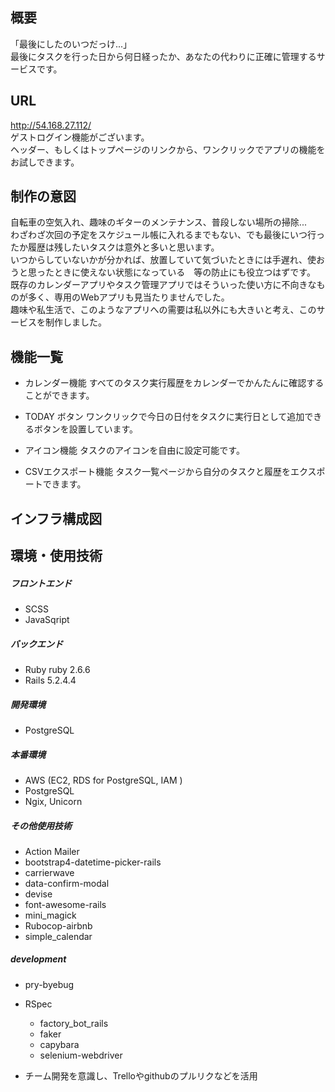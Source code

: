 ## 概要
「最後にしたのいつだっけ...」<br>
最後にタスクを行った日から何日経ったか、あなたの代わりに正確に管理するサービスです。<br>

## URL
http://54.168.27.112/<br>
ゲストログイン機能がございます。<br>
ヘッダー、もしくはトップページのリンクから、ワンクリックでアプリの機能をお試しできます。<br>

## 制作の意図
自転車の空気入れ、趣味のギターのメンテナンス、普段しない場所の掃除...<br>
わざわざ次回の予定をスケジュール帳に入れるまでもない、でも最後にいつ行ったか履歴は残したいタスクは意外と多いと思います。<br>
いつからしていないかが分かれば、放置していて気づいたときには手遅れ、使おうと思ったときに使えない状態になっている　等の防止にも役立つはずです。<br>
既存のカレンダーアプリやタスク管理アプリではそういった使い方に不向きなものが多く、専用のWebアプリも見当たりませんでした。<br>
趣味や私生活で、このようなアプリへの需要は私以外にも大きいと考え、このサービスを制作しました。<br>

## 機能一覧
- カレンダー機能
  すべてのタスク実行履歴をカレンダーでかんたんに確認することができます。

- TODAY ボタン
  ワンクリックで今日の日付をタスクに実行日として追加できるボタンを設置しています。

- アイコン機能
  タスクのアイコンを自由に設定可能です。

- CSVエクスポート機能
  タスク一覧ページから自分のタスクと履歴をエクスポートできます。

## インフラ構成図

## 環境・使用技術
##### フロントエンド
- SCSS
- JavaSqript

##### バックエンド 
- Ruby ruby 2.6.6
- Rails 5.2.4.4

##### 開発環境
- PostgreSQL

##### 本番環境
- AWS (EC2, RDS for PostgreSQL, IAM )
- PostgreSQL
- Ngix, Unicorn


##### その他使用技術
- Action Mailer
- bootstrap4-datetime-picker-rails
- carrierwave
- data-confirm-modal
- devise
- font-awesome-rails
- mini_magick
- Rubocop-airbnb
- simple_calendar

##### development
- pry-byebug
- RSpec
  - factory_bot_rails
  - faker
  - capybara
  - selenium-webdriver

- チーム開発を意識し、Trelloやgithubのプルリクなどを活用